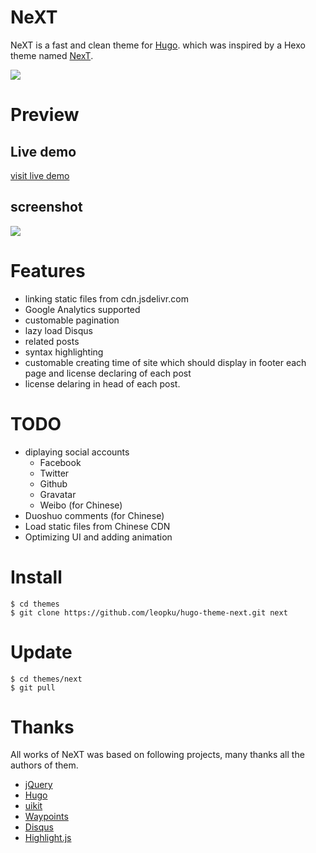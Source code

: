 # NeXT

NeXT is a fast and clean theme for [Hugo](http://gohugo.io/).
 which was inspired by a Hexo theme named [NexT](https://github.com/iissnan/hexo-theme-next).

![](https://img.shields.io/badge/hugo-0.14%2B-brightgreen.svg?style=flat-square)

# Preview

## Live demo

[visit live demo](http://www.himysql.com)

## screenshot

![](https://raw.githubusercontent.com/leopku/hugo-theme-next/master/images/tn.png)

# Features
- linking static files from cdn.jsdelivr.com
- Google Analytics supported
- customable pagination
- lazy load Disqus
- related posts
- syntax highlighting
- customable creating time of site which should display in footer each page and license declaring of each post
- license  delaring in head of each post.

# TODO

- diplaying social accounts
  - Facebook
  - Twitter
  - Github
  - Gravatar
  - Weibo (for Chinese)
- Duoshuo comments (for Chinese)
- Load static files from Chinese CDN
- Optimizing UI and adding animation

# Install

```shell
$ cd themes
$ git clone https://github.com/leopku/hugo-theme-next.git next
```

# Update

```shell
$ cd themes/next
$ git pull
```

# Thanks

All works of NeXT was based on following projects, many thanks all the authors of them.

* [jQuery](http://jquery.com)
* [Hugo](http://gohugo.io/)
* [uikit](http://getuikit.com/)
* [Waypoints](http://imakewebthings.com/waypoints/)
* [Disqus](http://disqus.com)
* [Highlight.js](https://highlightjs.org/)
